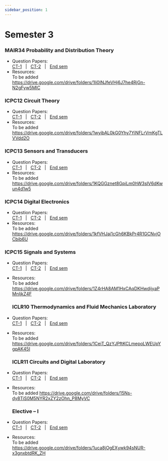 ```yaml
---
sidebar_position: 1
---
```


# Semester 3


### MAIR34 Probability and Distribution Theory

- Question Papers:<br/>
  [CT-1](https://www.google.com) &nbsp; | &nbsp; 
  [CT-2](https://www.google.com) &nbsp; | &nbsp;
  [End sem](https://www.google.com)
- Resources:<br/>
  To be added
  https://drive.google.com/drive/folders/1li0INJfeVHj6J7he4RjGn-N2gFyw5MlC

### ICPC12 Circuit Theory

- Question Papers:<br/>
  [CT-1](https://www.google.com) &nbsp; | &nbsp; 
  [CT-2](https://www.google.com) &nbsp; | &nbsp;
  [End sem](https://www.google.com)
- Resources:<br/>
  To be added
  https://drive.google.com/drive/folders/1wyibAL0kG0Yhy7YiNFLrVmKgTLVVdd2O

### ICPC13 Sensors and Transducers 

- Question Papers:<br/>
  [CT-1](https://www.google.com) &nbsp; | &nbsp; 
  [CT-2](https://www.google.com) &nbsp; | &nbsp;
  [End sem](https://www.google.com)
- Resources:<br/>
  To be added
  https://drive.google.com/drive/folders/1KQGGznet8GpiLm0hW3sIV6dKwun4d1w5

### ICPC14 Digital Electronics  

- Question Papers:<br/>
  [CT-1](https://www.google.com) &nbsp; | &nbsp; 
  [CT-2](https://www.google.com) &nbsp; | &nbsp;
  [End sem](https://www.google.com)
- Resources:<br/>
  To be added
  https://drive.google.com/drive/folders/1kfVHJaj1cGh6KBkPr4R1GCNvjOCbib6U

### ICPC15 Signals and Systems

- Question Papers:<br/>
  [CT-1](https://www.google.com) &nbsp; | &nbsp; 
  [CT-2](https://www.google.com) &nbsp; | &nbsp;
  [End sem](https://www.google.com)
- Resources:<br/>
  To be added
  https://drive.google.com/drive/folders/1Z4rHA8AM1HxCAqDKHwdijyaPMnIjkZ4F

  ### ICLR10 Thermodynamics and Fluid Mechanics Laboratory 

- Question Papers:<br/>
  [CT-1](https://www.google.com) &nbsp; | &nbsp; 
  [CT-2](https://www.google.com) &nbsp; | &nbsp;
  [End sem](https://www.google.com)
- Resources:<br/>
  To be added
  https://drive.google.com/drive/folders/1CeiT_QzYJPftKCLmepoLWEUpYgpAK45I

  ### ICLR11 Circuits and Digital Laboratory 

- Question Papers:<br/>
  [CT-1](https://www.google.com) &nbsp; | &nbsp; 
  [CT-2](https://www.google.com) &nbsp; | &nbsp;
  [End sem](https://www.google.com)
- Resources:<br/>
  To be added
  https://drive.google.com/drive/folders/15Ns-dy8TiS0M5NYR2xZY2zOhn_P8MyVC

  ### Elective – I 

- Question Papers:<br/>
  [CT-1](https://www.google.com) &nbsp; | &nbsp; 
  [CT-2](https://www.google.com) &nbsp; | &nbsp;
  [End sem](https://www.google.com)
- Resources:<br/>
  To be added
  https://drive.google.com/drive/folders/1uca8jOgEXywk94sNUR-x3gnxbtdRK_ZH
